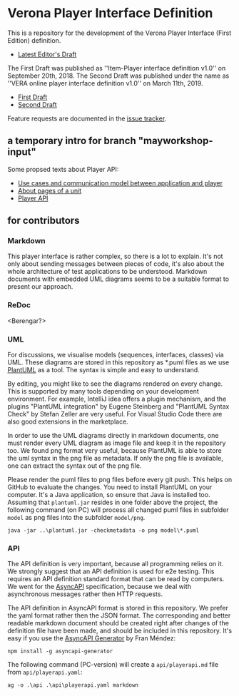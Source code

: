 # Verona Player Interface Definition

This is a repository for the development of the Verona Player Interface (First Edition) definition.
* [Latest Editor's Draft](https://veronaworkgroup.github.io/VeronaPlayerInterface/)

The First Draft was published as ''Item-Player interface definition v1.0'' on September 20th, 2018. The Second Draft was published under the name as ''VERA online player interface definition v1.0'' on March 11th, 2019.
* [First Draft](https://veronaworkgroup.github.io/VeronaPlayerInterface/Drafts/Item-Player%20interface%20definition%20v1.pdf)
* [Second Draft](https://veronaworkgroup.github.io/VeronaPlayerInterface/Drafts/Vo%20interface%20Item-Player%20v1.pdf)

Feature requests are documented in the [issue tracker](https://github.com/VeronaWorkgroup/VeronaPlayerInterface/issues/).

## a temporary intro for branch "mayworkshop-input"

Some propsed texts about Player API:
* [Use cases and communication model between application and player](model/model.md)
* [About pages of a unit](model/pages.md)
* [Player API](api/asyncapi.md)

## for contributors

### Markdown
This player interface is rather complex, so there is a lot to explain. It's not only about sending messages between 
pieces of code, it's also about the whole architecture of test applications to be understood. Markdown documents with 
embedded UML diagrams seems to be a suitable format to present our approach.

### ReDoc
<Berengar?>    

### UML
For discussions, we visualise models (sequences, interfaces, classes) via UML. These diagrams are stored in
this repository as *.puml files as we use [PlantUML](https://plantuml.com/) as a tool. The syntax is simple and easy 
to understand.

By editing, you might like to see the diagrams rendered on every change. This is supported by many tools depending on 
your development environment. For example, IntelliJ idea offers a plugin mechanism, and the plugins "PlantUML integration" 
by Eugene Steinberg and "PlantUML Syntax Check" by Stefan Zeller are very useful. For Visual Studio Code there are 
also good extensions in the marketplace.

In order to use the UML diagrams directly in markdown documents, one must render every UML diagram as image file and 
keep it in the repository too. We found png format very useful, because PlantUML is able to store the uml syntax in 
the png file as metadata. If only the png file is available, one can extract the syntax out of the png file.

Please render the puml files to png files before every git push. This helps on GitHub to evaluate the changes. You need 
to install PlantUML on your computer. It's a Java application, so ensure that Java is installed too. Assuming that 
`plantuml.jar` resides in one folder above the project, the following command (on PC) will process all changed puml files
in subfolder `model` as png files into the subfolder `model/png`. 

```
java -jar ..\plantuml.jar -checkmetadata -o png model\*.puml   
```

### API
The API definition is very important, because all programming relies on it. We strongly suggest that an API definition 
is used for e2e testing. This requires an API definition standard format that can be read by computers. We went for
the [AsyncAPI](https://www.asyncapi.com/) specification, because we deal with asynchronous messages rather 
then HTTP requests.

The API definition in AsyncAPI format is stored in this repository. We prefer the yaml format rather then the 
JSON format. The corresponding and better readable markdown document should be created right after changes of the 
definition file have been made, and should be included in this repository. It's easy if you use 
the [AsyncAPI Generator](https://github.com/asyncapi/generator) by Fran Méndez:

```
npm install -g asyncapi-generator
```

The following command (PC-version) will create a `api/playerapi.md` file from `api/playerapi.yaml`:

```
ag -o .\api .\api\playerapi.yaml markdown 
```


